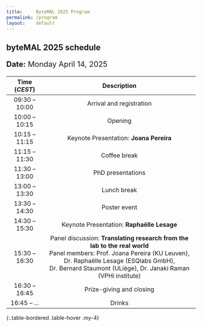 ```yaml
---
title:     ByteMAL 2025 Program
permalink: /program
layout:    default
---
```


<h2><b>byteMAL 2025 schedule</b></h2> 
<p style = "font-size:20px"><b>Date:</b> Monday April 14, 2025</p>

| Time (*CEST*) | Description |
| :-----------: | :---------: |
| 09:30 – 10:00 | Arrival and registration |
| 10:00 – 10:15 | Opening |
| 10:15 – 11:15 | Keynote Presentation: **Joana Pereira** |
| 11:15 – 11:30 | Coffee break |
| 11:30 – 13:00 | PhD presentations |
| 13:00 – 13:30 | Lunch break |
| 13:30 – 14:30 | Poster event |
| 14:30 – 15:30 | Keynote Presentation: **Raphaëlle Lesage** |
| 15:30 – 16:30 | Panel discussion: **Translating research from the lab to the real world** <br> Panel members: Prof. Joana Pereira (KU Leuven), Dr. Raphaëlle Lesage (ESQlabs GmbH), <br> Dr. Bernard Staumont (ULiège), Dr. Janaki Raman (VPHi institute) |
| 16:30 – 16:45 | Prize-giving and closing |
| 16:45 – ... | Drinks |
{:.table-bordered .table-hover .my-4}

